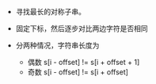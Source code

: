 *   寻找最长的对称子串。

*   固定下标，然后逐步对比两边字符是否相同

*   分两种情况，字符串长度为

    *   偶数    s[i - offset] != s[i + offset + 1]
    *   奇数    s[i - offset] != s[i + offset]
